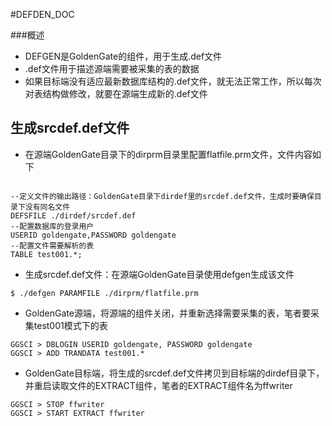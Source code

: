 #DEFDEN_DOC

###概述

* DEFGEN是GoldenGate的组件，用于生成.def文件
* .def文件用于描述源端需要被采集的表的数据
* 如果目标端没有适应最新数据库结构的.def文件，就无法正常工作，所以每次对表结构做修改，就要在源端生成新的.def文件


## 生成srcdef.def文件 ##

* 在源端GoldenGate目录下的dirprm目录里配置flatfile.prm文件，文件内容如下

```shell

--定义文件的输出路径：GoldenGate目录下dirdef里的srcdef.def文件，生成时要确保目录下没有同名文件
DEFSFILE ./dirdef/srcdef.def
--配置数据库的登录用户
USERID goldengate,PASSWORD goldengate
--配置文件需要解析的表
TABLE test001.*;

```
	
* 生成srcdef.def文件：在源端GoldenGate目录使用defgen生成该文件

```shell
$ ./defgen PARAMFILE ./dirprm/flatfile.prm
```
* GoldenGate源端，将源端的组件关闭，并重新选择需要采集的表，笔者要采集test001模式下的表

```
GGSCI > DBLOGIN USERID goldengate, PASSWORD goldengate
GGSCI > ADD TRANDATA test001.*
```

* GoldenGate目标端，将生成的srcdef.def文件拷贝到目标端的dirdef目录下，并重启读取文件的EXTRACT组件，笔者的EXTRACT组件名为ffwriter

```shell
GGSCI > STOP ffwriter
GGSCI > START EXTRACT ffwriter
```

